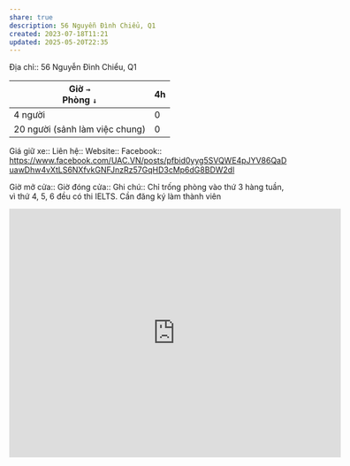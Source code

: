 ```yaml
---
share: true
description: 56 Nguyễn Đình Chiểu, Q1
created: 2023-07-18T11:21
updated: 2025-05-20T22:35
---
```

Địa chỉ:: 56 Nguyễn Đình Chiểu, Q1

| Giờ `→`<br>Phòng `↓`           | 4h  |
| ------------------------------ | --- |
| 4 người                        | 0   |
| 20 người (sảnh làm việc chung) | 0   |
 
Giá giữ xe:: 
Liên hệ::
Website::
Facebook:: https://www.facebook.com/UAC.VN/posts/pfbid0yyg5SVQWE4pJYV86QaDuawDhw4vXtLS6NXfvkGNFJnzRz57GqHD3cMp6dG8BDW2dl

Giờ mở cửa::
Giờ đóng cửa::
Ghi chú:: Chỉ trống phòng vào thứ 3 hàng tuần, vì thứ 4, 5, 6 đều có thi IELTS. Cần đăng ký làm thành viên

<iframe src="https://www.google.com/maps/embed?pb=!1m18!1m12!1m3!1d3919.2860546265697!2d106.6975110751176!3d10.789389258954328!2m3!1f0!2f0!3f0!3m2!1i1024!2i768!4f13.1!3m3!1m2!1s0x317529b9df7f1dd7%3A0xde7193c174c6dfc4!2sUniversity%20Access%20Centre%20Vi%E1%BB%87t%20Nam!5e0!3m2!1sen!2s!4v1724399872524!5m2!1sen!2s" width="600" height="450" style="border:0;" allowfullscreen="" loading="lazy" referrerpolicy="no-referrer-when-downgrade"></iframe>